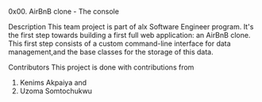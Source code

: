 0x00. AirBnB clone - The console

Description
This team project is part of alx Software Engineer program. It's the first step towards building a first full web application: an AirBnB clone. This first step consists of a custom command-line interface for data management,and the base classes for the storage of this data.

Contributors
This project is done with contributions from
1. Kenims Akpaiya and 
2. Uzoma Somtochukwu
